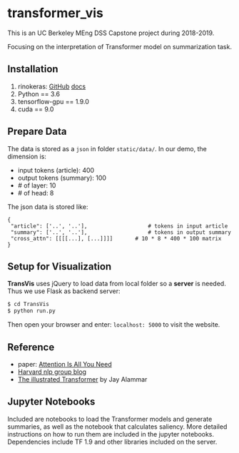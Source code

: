 # transformer_vis

This is an UC Berkeley MEng DSS Capstone project during 2018-2019.

Focusing on the interpretation of Transformer model on summarization task.

## Installation

1. rinokeras: [GitHub](https://github.com/CannyLab/rinokeras) [docs](https://rinokeras.readthedocs.io/en/latest/index.html)
2. Python == 3.6
3. tensorflow-gpu == 1.9.0
4. cuda == 9.0

## Prepare Data

The data is stored as a `json` in folder `static/data/`. In our demo, the dimension is:

- input tokens (article): 400
- output tokens (summary): 100
- \# of layer: 10
- \# of head: 8

The json data is stored like:

```
{
 "article": ['..', '..'],				  	# tokens in input article
 "summary": ['..', '..'],				  	# tokens in output summary
 "cross_attn": [[[[...], [...]]]]		# 10 * 8 * 400 * 100 matrix
}
```

## Setup for Visualization

**TransVis** uses jQuery to load data from local folder so a **server** is needed. Thus we use Flask as backend server:

```bash
$ cd TransVis
$ python run.py
```

Then open your browser and enter: `localhost: 5000` to visit the website.

## Reference

- paper: [Attention Is All You Need](https://arxiv.org/pdf/1706.03762)
- [Harvard nlp group blog](http://nlp.seas.harvard.edu/2018/04/03/attention.html)
- [The illustrated Transformer](http://jalammar.github.io/illustrated-transformer/) by Jay Alammar

## Jupyter Notebooks
Included are notebooks to load the Transformer models and generate summaries, as well as the notebook that calculates saliency. More detailed instructions on how to run them are included in the jupyter notebooks. Dependencies include TF 1.9 and other libraries included on the server. 
